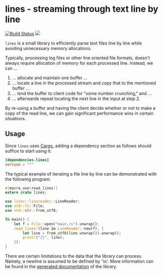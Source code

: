 lines - streaming through text line by line
===========================================

[![Build Status](https://travis-ci.org/xitep/lines-rs.svg?branch=master)](https://travis-ci.org/xitep/lines-rs)
[![](http://meritbadge.herokuapp.com/lines)](https://crates.io/crates/lines)

`lines` is a small library to efficiently parse text files line by
line while avoiding unnecessary memory allocations.

Typically, processing log files or other line oriented file formats,
doesn't always require allocation of memory for each processed line.
Instead, we can ...

1. ... allocate and maintain one buffer ...
2. ... locate a line in the processed stream and copy that to the mentioned
   buffer ...
3. ... lend the buffer to client code for "some number crunching," and ...
4. ... afterwards repeat locating the next line in the input at step 2.

By re-using a buffer and having the client decide whether or not to
make a copy of the read line, we can gain significant performance wins
in certain situations.

Usage
-----

Since `lines` uses [Cargo](http://crates.io), adding a dependency
section as follows should suffice to start using it:

```toml
[dependencies.lines]
version = "*"
```

The typical example of iterating a file line by line can be
demonstrated with the following program:

```rust
#[macro_use(read_lines)]
extern crate lines;

use lines::linereader::LineReader;
use std::fs::File;
use std::str::from_utf8;

fn main() {
    let f = File::open("main.rs").unwrap();
    read_lines!(line in LineReader::new(f), {
        let line = from_utf8(line.unwrap()).unwrap();
        print!("{}", line);
    });
}

```

There are certain limitations to the data that the library can
process.  Namely, a newline is assumed to be defined by '\n'.  More
information can be found in the [generated
documentation](https://docs.rs/lines/) of the library.
